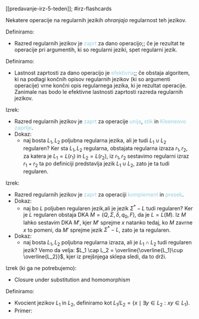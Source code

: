[[predavanje-irz-5-teden]]; #irz-flashcards 

Nekatere operacije na regularnih jezikih $ohranjajo$ regularnost teh jezikov.

Definiramo: 
- Razred regularnih jezikov je <font color="#92cddc">zaprt</font> za dano operacijo;; če je rezultat te operacije pri argumentih, ki so regularni jeziki, spet regularni jezik.

Definiramo:
- Lastnost zaprtosti za dano operacijo je <font color="#92cddc">efektivna</font>;; če obstaja algoritem, ki na podlagi končnih opisov regularnih jezikov (ki so argumenti operacije) vrne končni opis regularnega jezika, ki je rezultat operacije. Zanimale nas bodo le efektivne lastnosti zaprtosti razreda regularnih jezikov.

Izrek:
- Razred regularnih jezikov je <font color="#92cddc">zaprt</font> za operacije <font color="#92cddc">unija</font>, <font color="#92cddc">stik</font> in <font color="#92cddc">Kleeneovo zaprtje</font>. 
- Dokaz:
	- naj bosta $L_1, L_2$ poljubna regularna jezika, ali je tudi $L_1 \cup L_2$ regularen? Ker sta $L_1, L_2$ regularna, obstajata regularna izraza $r_1, r_2$, za katera je $L_1 = L(r_1)$ in $L_2 = L(r_2)$, iz $r_1,r_2$ sestavimo regularni izraz $r_1+r_2$ ta po definiciji predstavlja jezik $L_1 \cup L_2$, zato je ta tudi regularen.

Izrek:
- Razred regularnih jezikov je <font color="#92cddc">zaprt</font> za operaciji <font color="#92cddc">komplement</font> in <font color="#92cddc">presek</font>.
- Dokaz:
	- naj bo $L$ poljuben regularen jezik,ali je jezik $\Sigma^* - L$ tudi regularen? Ker je $L$ regularen obstaja DKA $M = (Q, \Sigma, \delta, q_0, F)$, da je $L = L(M)$. Iz $M$ lahko sestavim DKA $M'$, kjer $M'$ sprejme $x$ natanko tedaj, ko $M$ zavrne $x$ to pomeni, da $M'$ sprejme jezik $\Sigma^* - L$, zato je ta regularen.
- Dokaz:
	- naj bosta $L_1, L_2$ poljubna regularna izraza, ali je $L_1 \cap L_2$ tudi regularen jezik? Vemo da velja: $L_1 \cap L_2 = \overline{\overline{L_1}\cup \overline{L_2}}$, kjer iz prejšnjega sklepa sledi, da to drži.

Izrek (ki ga ne potrebujemo):
 - Closure under substitution and homomorphism

Definiramo:
- Kvocient jezikov $L_1$ in $L_2$, definiramo kot $L_1/L_2 = \{x\mid\exists y \in L_2 : xy \in L_1\}$.
- Primer: 